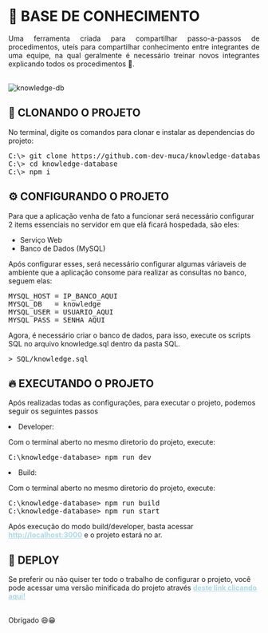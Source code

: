 # 📖 BASE DE CONHECIMENTO

<p style="text-align: justify">Uma ferramenta criada para compartilhar passo-a-passos de procedimentos, uteís para compartilhar conhecimento entre integrantes de uma equipe, na qual geralmente é necessário treinar novos integrantes explicando todos os procedimentos 🥸.</p>
<br />
<img src="https://i.imgur.com/WzgOVP4.png" alt="knowledge-db" />

## 🤖 CLONANDO O PROJETO

<p>No terminal, digite os comandos para clonar e instalar as dependencias do projeto:</p>
<pre>
C:\> git clone https://github.com-dev-muca/knowledge-database
C:\> cd knowledge-database
C:\> npm i
</pre>

## ⚙️ CONFIGURANDO O PROJETO

<p>Para que a aplicação venha de fato a funcionar será necessário configurar 2 items essenciais no servidor em que elá ficará hospedada, são eles:</p>
<ul>
    <li>Serviço Web</li>
    <li>Banco de Dados (MySQL)</li>
</ul>
<p>Após configurar esses, será necessário configurar algumas váriaveis de ambiente que a aplicação consome para realizar as consultas no banco, seguem elas:</p>
<pre ="javascript">
MYSQL_HOST = IP_BANCO_AQUI
MYSQL_DB   = knowledge
MYSQL_USER = USUARIO_AQUI
MYSQL_PASS = SENHA_AQUI
</pre>

<p>Agora, é necessário criar o banco de dados, para isso, execute os scripts SQL no arquivo knowledge.sql dentro da pasta SQL.</p>
<pre>> SQL/knowledge.sql</pre>

## 🔥 EXECUTANDO O PROJETO

<p>Após realizadas todas as configurações, para executar o projeto, podemos seguir os seguintes passos</p>

<li>Developer:</li>
<p>Com o terminal aberto no mesmo diretorio do projeto, execute:</p>
<pre>
C:\knowledge-database> npm run dev
</pre>

<li>Build:</li>
<p>Com o terminal aberto no mesmo diretorio do projeto, execute:</p>
<pre>
C:\knowledge-database> npm run build
C:\knowledge-database> npm run start
</pre>

Após execução do modo build/developer, basta acessar <a href="http://localhost:3000" style="color: lightblue; font-weight: bold">http://localhost:3000</a> e o projeto estará no ar.

## 🚀 DEPLOY

<p>Se preferir ou não quiser ter todo o trabalho de configurar o projeto, você pode acessar uma versão minificada do projeto através <a style="color: lightblue; font-weight: bold" target="_black" href="https://knowledge-dtb.vercel.app">deste link clicando aqui!</a></p>

<br />
Obrigado 😄😁

